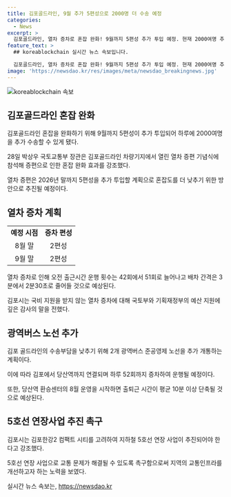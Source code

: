 ```yaml
---
title: 김포골드라인, 9월 추가 5편성으로 2000명 더 수송 예정
categories:
  - News
excerpt: >
  김포골드라인, 열차 증차로 혼잡 완화! 9월까지 5편성 추가 투입 예정. 현재 2000여명 추가 수송 가능. 5호선 연장 사업 속도내야! - 김포시장 등 관계자들 참석한 열차 증편 기념식에서 김포골드라인의 혼잡 완화를 위해 열차 증차가 추진되고 있음을 발표. 추가 투입 예정으로 하루 2000여명을 더 수송 가능하며, 5호선 연장 사업을 강조함. 현재까지 지하철 5호선 연장 사업 추진을 촉구하고 있다. 
feature_text: >
  ## koreablockchain 실시간 뉴스 속보입니다.

  김포골드라인, 열차 증차로 혼잡 완화! 9월까지 5편성 추가 투입 예정. 현재 2000여명 추가 수송 가능. 5호선 연장 사업 속도내야! - 김포시장 등 관계자들 참석한 열차 증편 기념식에서 김포골드라인의 혼잡 완화를 위해 열차 증차가 추진되고 있음을 발표. 추가 투입 예정으로 하루 2000여명을 더 수송 가능하며, 5호선 연장 사업을 강조함. 현재까지 지하철 5호선 연장 사업 추진을 촉구하고 있다. 
image: 'https://newsdao.kr/res/images/meta/newsdao_breakingnews.jpg'
---
```


<p><img src="https://newsdao.kr/res/images/meta/newsdao_breakingnews.jpg" alt="koreablockchain 속보" /></p>

<h2 data-ke-size="size26">김포골드라인 혼잡 완화</h2>

<p data-ke-size="size16">김포골드라인 혼잡을 완화하기 위해 9월까지 5편성이 추가 투입되어 하루에 2000여명을 추가 수송할 수 있게 됐다.</p>

<p data-ke-size="size16">28일 박상우 국토교통부 장관은 김포골드라인 차량기지에서 열린 열차 증편 기념식에 참석해 증편으로 인한 혼잡 완화 효과를 강조했다.</p>

<p data-ke-size="size16">열차 증편은 2026년 말까지 5편성을 추가 투입할 계획으로 혼잡도를 더 낮추기 위한 방안으로 추진될 예정이다.</p>

<h2 data-ke-size="size26">열차 증차 계획</h2>

<table>
    <tr>
        <td style="text-align: center; height: 17px;"><b>예정 시점</b></td>
        <td style="text-align: center; height: 17px;"><b>증차 편성</b></td>
    </tr>
    <tr>
        <td style="text-align: center;">8월 말</td>
        <td style="text-align: center;">2편성</td>
    </tr>
    <tr>
        <td style="text-align: center;">9월 말</td>
        <td style="text-align: center;">2편성</td>
    </tr>
</table>

<p data-ke-size="size16">열차 증차로 인해 오전 출근시간 운행 횟수는 42회에서 51회로 늘어나고 배차 간격은 3분에서 2분30초로 줄어들 것으로 예상된다.</p>

<p data-ke-size="size16">김포시는 국비 지원을 받지 않는 열차 증차에 대해 국토부와 기획재정부의 예산 지원에 깊은 감사의 말을 전했다.</p>

<h2 data-ke-size="size26">광역버스 노선 추가</h2>

<p data-ke-size="size16">김포 골드라인의 수송부담을 낮추기 위해 2개 광역버스 준공영제 노선을 추가 개통하는 계획이다.</p>

<p data-ke-size="size16">이에 따라 김포에서 당산역까지 연결되며 하루 52회까지 증차하여 운행될 예정이다.</p>

<p data-ke-size="size16">또한, 당산역 환승센터의 8월 운영을 시작하면 출퇴근 시간이 평균 10분 이상 단축될 것으로 예상된다.</p>

<h2 data-ke-size="size26">5호선 연장사업 추진 촉구</h2>

<p data-ke-size="size16">김포시는 김포한강2 컴팩트 시티를 고려하여 지하철 5호선 연장 사업이 추진되어야 한다고 강조했다.</p>

<p data-ke-size="size16">5호선 연장 사업으로 교통 문제가 해결될 수 있도록 촉구함으로써 지역의 교통인프라를 개선하고자 하는 노력을 보였다.</p>
실시간 뉴스 속보는, <a href="https://newsdao.kr" rel="dofollow">https://newsdao.kr</a>


